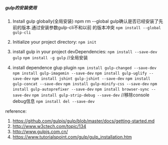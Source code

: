 ##### gulp的安装使用
1. Install gulp globally(全局安装) npm rm --global gulp确认是否已经安装了先前的版本.通过安装参数gulp-cli不和以前 的版本冲突
 `npm install --global gulp-cli`
 
1.  Initialize your project directory:
`npm init`

1. install gulp in your project devDependencies:
	`npm install --save-dev gulp`
	`npm install -g gulp`    	//全局安装

1. install dependence glup plugin
`npm install gulp-changed --save-dev`
`npm install gulp-imagemin --save-dev`
`npm install gulp-uglify --save-dev`
`npm install jshint gulp-jshint --save-dev`
`npm install gulp-concat --save-dev`
`npm install gulp-minify-css --save-dev`
`npm install gulp-autoprefixer --save-dev`
`npm install browser-sync --save-dev`
`npm install gulp-strip-debug --save-dev` //移除console debug信息
`npm install del --save-dev` 

reference:
1. https://github.com/gulpjs/gulp/blob/master/docs/getting-started.md
2. http://www.w3ctech.com/topic/134
3. http://www.gulpjs.com.cn/
4. https://www.tutorialspoint.com/gulp/gulp_installation.htm








